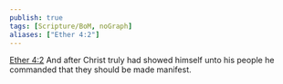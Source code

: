 ```yaml
---
publish: true
tags: [Scripture/BoM, noGraph]
aliases: ["Ether 4:2"]
---
```

[Ether 4:2](https://churchofjesuschrist.org/study/scriptures/bofm/ether/4?lang=eng&id=p2#p2) And after Christ truly had showed himself unto his people he commanded that they should be made manifest.
